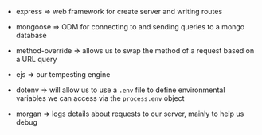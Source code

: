 - express => web framework for create server and writing routes

- mongoose => ODM for connecting to and sending queries to a mongo database

- method-override => allows us to swap the method of a request based on a URL query

- ejs => our tempesting engine

- dotenv => will allow us to use a `.env` file to define environmental variables we can access via the `process.env` object

- morgan => logs details about requests to our server, mainly to help us debug